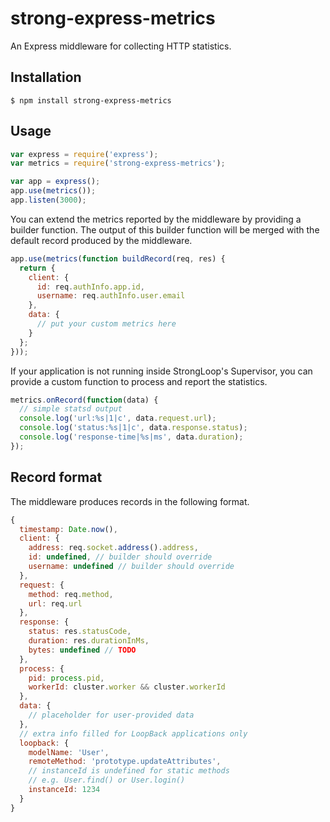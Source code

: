 # strong-express-metrics

An Express middleware for collecting HTTP statistics.

## Installation

```
$ npm install strong-express-metrics
```

## Usage

```js
var express = require('express');
var metrics = require('strong-express-metrics');

var app = express();
app.use(metrics());
app.listen(3000);
```

You can extend the metrics reported by the middleware by providing
a builder function. The output of this builder function will be merged
with the default record produced by the middleware.

```js
app.use(metrics(function buildRecord(req, res) {
  return {
    client: {
      id: req.authInfo.app.id,
      username: req.authInfo.user.email
    },
    data: {
      // put your custom metrics here
    }
  };
}));
```

If your application is not running inside StrongLoop's Supervisor,
you can provide a custom function to process and report the statistics.

```js
metrics.onRecord(function(data) {
  // simple statsd output
  console.log('url:%s|1|c', data.request.url);
  console.log('status:%s|1|c', data.response.status);
  console.log('response-time|%s|ms', data.duration);
});
```

## Record format

The middleware produces records in the following format.

```js
{
  timestamp: Date.now(),
  client: {
    address: req.socket.address().address,
    id: undefined, // builder should override
    username: undefined // builder should override
  },
  request: {
    method: req.method,
    url: req.url
  },
  response: {
    status: res.statusCode,
    duration: res.durationInMs,
    bytes: undefined // TODO
  },
  process: {
    pid: process.pid,
    workerId: cluster.worker && cluster.workerId
  },
  data: {
    // placeholder for user-provided data
  },
  // extra info filled for LoopBack applications only
  loopback: {
    modelName: 'User',
    remoteMethod: 'prototype.updateAttributes',
    // instanceId is undefined for static methods
    // e.g. User.find() or User.login()
    instanceId: 1234
  }
}
```

